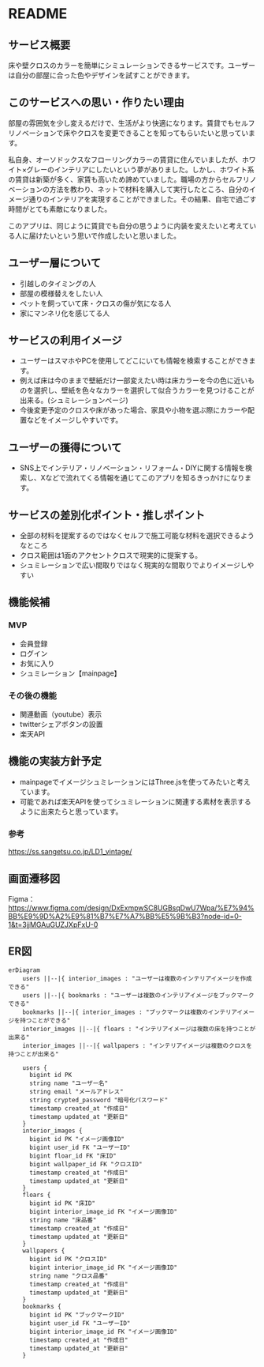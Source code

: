 # README

## サービス概要
床や壁クロスのカラーを簡単にシミュレーションできるサービスです。ユーザーは自分の部屋に合った色やデザインを試すことができます。

## このサービスへの思い・作りたい理由
部屋の雰囲気を少し変えるだけで、生活がより快適になります。賃貸でもセルフリノベーションで床やクロスを変更できることを知ってもらいたいと思っています。

私自身、オーソドックスなフローリングカラーの賃貸に住んでいましたが、ホワイト×グレーのインテリアにしたいという夢がありました。しかし、ホワイト系の賃貸は新築が多く、家賃も高いため諦めていました。職場の方からセルフリノベーションの方法を教わり、ネットで材料を購入して実行したところ、自分のイメージ通りのインテリアを実現することができました。その結果、自宅で過ごす時間がとても素敵になりました。

このアプリは、同じように賃貸でも自分の思うように内装を変えたいと考えている人に届けたいという思いで作成したいと思いました。

## ユーザー層について
- 引越しのタイミングの人
- 部屋の模様替えをしたい人
- ペットを飼っていて床・クロスの傷が気になる人
- 家にマンネリ化を感じてる人

## サービスの利用イメージ
- ユーザーはスマホやPCを使用してどこにいても情報を検索することができます。
- 例えば床は今のままで壁紙だけ一部変えたい時は床カラーを今の色に近いものを選択し、壁紙を色々なカラーを選択して似合うカラーを見つけることが出来る。(シュミレーションページ)
- 今後変更予定のクロスや床があった場合、家具や小物を選ぶ際にカラーや配置などをイメージしやすいです。


## ユーザーの獲得について
- SNS上でインテリア・リノベーション・リフォーム・DIYに関する情報を検索し、Xなどで流れてくる情報を通じてこのアプリを知るきっかけになります。

## サービスの差別化ポイント・推しポイント
- 全部の材料を提案するのではなくセルフで施工可能な材料を選択できるようなところ
- クロス範囲は1面のアクセントクロスで現実的に提案する。
- シュミレーションで広い間取りではなく現実的な間取りでよりイメージしやすい


## 機能候補
  ### MVP
  - 会員登録
  - ログイン
  - お気に入り
  - シュミレーション【mainpage】

  ### その後の機能
  - 関連動画（youtube）表示
  - twitterシェアボタンの設置
  - 楽天API


## 機能の実装方針予定
- mainpageでイメージシュミレーションにはThree.jsを使ってみたいと考えています。
- 可能であれば楽天APIを使ってシュミレーションに関連する素材を表示するように出来たらと思っています。

### 参考
https://ss.sangetsu.co.jp/LD1_vintage/

## 画面遷移図
Figma：https://www.figma.com/design/DxExmpwSC8UGBsqDwU7Wpa/%E7%94%BB%E9%9D%A2%E9%81%B7%E7%A7%BB%E5%9B%B3?node-id=0-1&t=3jjMGAuGUZJXpFxU-0

## ER図

```mermaid
erDiagram
    users ||--|{ interior_images : "ユーザーは複数のインテリアイメージを作成できる"
    users ||--|{ bookmarks : "ユーザーは複数のインテリアイメージをブックマークできる"
    bookmarks ||--|{ interior_images : "ブックマークは複数のインテリアイメージを持つことができる"
    interior_images ||--|{ floars : "インテリアイメージは複数の床を持つことが出来る"
    interior_images ||--|{ wallpapers : "インテリアイメージは複数のクロスを持つことが出来る"

    users {
      bigint id PK
      string name "ユーザー名"
      string email "メールアドレス"
      string crypted_password "暗号化パスワード"
      timestamp created_at "作成日"
      timestamp updated_at "更新日"
    }
    interior_images {
      bigint id PK "イメージ画像ID"
      bigint user_id FK "ユーザーID"
      bigint floar_id FK "床ID"
      bigint wallpaper_id FK "クロスID"
      timestamp created_at "作成日"
      timestamp updated_at "更新日"
    }
    floars {
      bigint id PK "床ID"
      bigint interior_image_id FK "イメージ画像ID"
      string name "床品番"
      timestamp created_at "作成日"
      timestamp updated_at "更新日"
    }
    wallpapers {
      bigint id PK "クロスID"
      bigint interior_image_id FK "イメージ画像ID"
      string name "クロス品番"
      timestamp created_at "作成日"
      timestamp updated_at "更新日"
    }
    bookmarks {
      bigint id PK "ブックマークID"
      bigint user_id FK "ユーザーID"
      bigint interior_image_id FK "イメージ画像ID"
      timestamp created_at "作成日"
      timestamp updated_at "更新日"
    }

